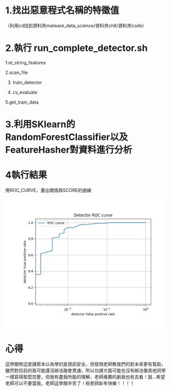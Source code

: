 # 1.找出惡意程式名稱的特徵值
（利用cd找到資料夾malware_data_science/資料夾ch8/資料夾code）
# 2.執行 run_complete_detector.sh

1.et_string_features

2.scan_file

3.	train_detector

4.	cv_evaluate

5.get_train_data

# 3.利用SKlearn的RandomForestClassifier以及FeatureHasher對資料進行分析

# 4執行結果
用ROC_CURVE，畫出閥值與SCORE的曲線

![image](https://github.com/107ab0712/Final-HW-1/blob/main/image.png)


# 心得
這學期修這堂課原本以為學的是資訊安全，但發現老師教我們的對未來更有幫助，雖然對目前的我可能還沒辦法融會貫通，所以功課方面可能也沒有辦法像其他同學一樣寫得那麼完整，但我有盡我所能的理解，老師推薦的劇我也有去看！就…希望老師可以不要當我，老師這學期辛苦了！祝老師新年快樂！！！！

